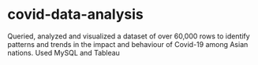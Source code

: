 # covid-data-analysis
Queried, analyzed and visualized a dataset of over 60,000 rows to identify patterns and trends in the impact and behaviour of Covid-19 among Asian nations. Used MySQL and Tableau
